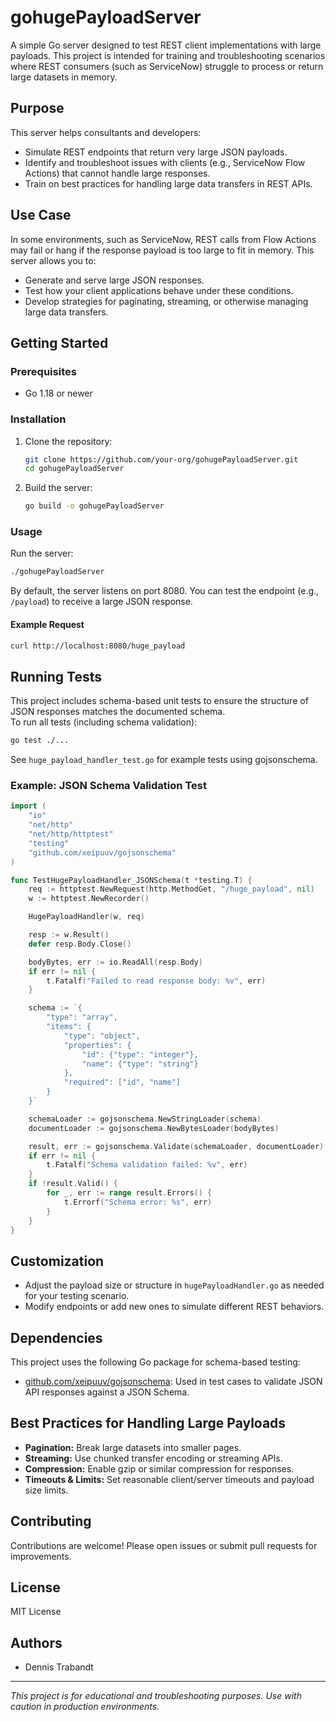 # gohugePayloadServer

A simple Go server designed to test REST client implementations with large payloads. This project is intended for training and troubleshooting scenarios where REST consumers (such as ServiceNow) struggle to process or return large datasets in memory.

## Purpose

This server helps consultants and developers:
- Simulate REST endpoints that return very large JSON payloads.
- Identify and troubleshoot issues with clients (e.g., ServiceNow Flow Actions) that cannot handle large responses.
- Train on best practices for handling large data transfers in REST APIs.

## Use Case

In some environments, such as ServiceNow, REST calls from Flow Actions may fail or hang if the response payload is too large to fit in memory. This server allows you to:
- Generate and serve large JSON responses.
- Test how your client applications behave under these conditions.
- Develop strategies for paginating, streaming, or otherwise managing large data transfers.

## Getting Started

### Prerequisites
- Go 1.18 or newer

### Installation
1. Clone the repository:
   ```sh
   git clone https://github.com/your-org/gohugePayloadServer.git
   cd gohugePayloadServer
   ```
2. Build the server:
   ```sh
   go build -o gohugePayloadServer
   ```

### Usage
Run the server:
```sh
./gohugePayloadServer
```

By default, the server listens on port 8080. You can test the endpoint (e.g., `/payload`) to receive a large JSON response.

#### Example Request
```sh
curl http://localhost:8080/huge_payload
```

## Running Tests

This project includes schema-based unit tests to ensure the structure of JSON responses matches the documented schema.  
To run all tests (including schema validation):

```sh
go test ./...
```
See `huge_payload_handler_test.go` for example tests using gojsonschema.

### Example: JSON Schema Validation Test
```go
import (
    "io"
    "net/http"
    "net/http/httptest"
    "testing"
    "github.com/xeipuuv/gojsonschema"
)

func TestHugePayloadHandler_JSONSchema(t *testing.T) {
    req := httptest.NewRequest(http.MethodGet, "/huge_payload", nil)
    w := httptest.NewRecorder()

    HugePayloadHandler(w, req)

    resp := w.Result()
    defer resp.Body.Close()

    bodyBytes, err := io.ReadAll(resp.Body)
    if err != nil {
        t.Fatalf("Failed to read response body: %v", err)
    }

    schema := `{
        "type": "array",
        "items": {
            "type": "object",
            "properties": {
                "id": {"type": "integer"},
                "name": {"type": "string"}
            },
            "required": ["id", "name"]
        }
    }`

    schemaLoader := gojsonschema.NewStringLoader(schema)
    documentLoader := gojsonschema.NewBytesLoader(bodyBytes)

    result, err := gojsonschema.Validate(schemaLoader, documentLoader)
    if err != nil {
        t.Fatalf("Schema validation failed: %v", err)
    }
    if !result.Valid() {
        for _, err := range result.Errors() {
            t.Errorf("Schema error: %s", err)
        }
    }
}
```

## Customization
- Adjust the payload size or structure in `hugePayloadHandler.go` as needed for your testing scenario.
- Modify endpoints or add new ones to simulate different REST behaviors.

## Dependencies

This project uses the following Go package for schema-based testing:

- [github.com/xeipuuv/gojsonschema](https://github.com/xeipuuv/gojsonschema): Used in test cases to validate JSON API responses against a JSON Schema.


## Best Practices for Handling Large Payloads
- **Pagination:** Break large datasets into smaller pages.
- **Streaming:** Use chunked transfer encoding or streaming APIs.
- **Compression:** Enable gzip or similar compression for responses.
- **Timeouts & Limits:** Set reasonable client/server timeouts and payload size limits.

## Contributing
Contributions are welcome! Please open issues or submit pull requests for improvements.

## License
MIT License

## Authors
- Dennis Trabandt

---

*This project is for educational and troubleshooting purposes. Use with caution in production environments.*
